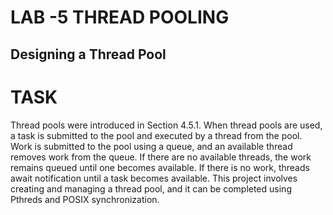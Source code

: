 # LAB -5 THREAD POOLING 

## Designing a Thread Pool
# TASK
Thread pools were introduced in Section 4.5.1. When thread pools are used, a task is submitted
to the pool and executed by a thread from the pool. Work is submitted to the pool using a queue,
and an available thread removes work from the queue. If there are no available threads, the work
remains queued until one becomes available. If there is no work, threads await notification until a
task becomes available. This project involves creating and managing a thread pool, and it can be
completed using Pthreds and POSIX synchronization.


